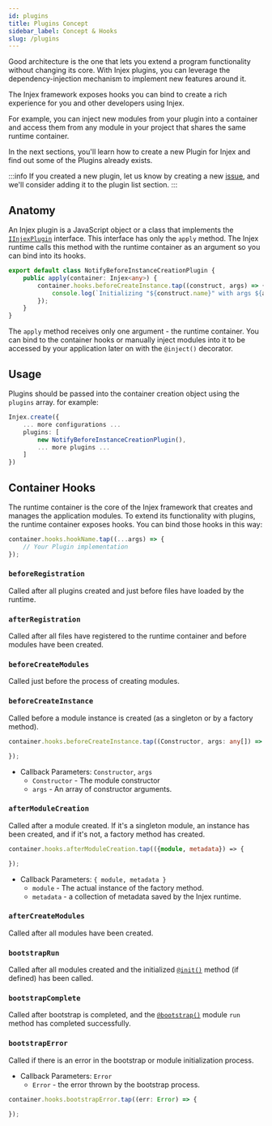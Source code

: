 ```yaml
---
id: plugins
title: Plugins Concept
sidebar_label: Concept & Hooks
slug: /plugins
---
```


Good architecture is the one that lets you extend a program functionality without changing its core. With Injex plugins, you can leverage the dependency-injection mechanism to implement new features around it.

The Injex framework exposes hooks you can bind to create a rich experience for you and other developers using Injex.

For example, you can inject new modules from your plugin into a container and access them from any module in your project that shares the same runtime container.

In the next sections, you'll learn how to create a new Plugin for Injex and find out some of the Plugins already exists.

:::info
If you created a new plugin, let us know by creating a new [issue](https://github.com/uditalias/injex/issues/new), and we'll consider adding it to the plugin list section.
:::

## Anatomy

An Injex plugin is a JavaScript object or a class that implements the [`IInjexPlugin`](/docs/api/core/enums-interfaces#iinjexplugin) interface. This interface has only the `apply` method. The Injex runtime calls this method with the runtime container as an argument so you can bind into its hooks.

```ts title="NotifyBeforeInstanceCreationPlugin.ts"
export default class NotifyBeforeInstanceCreationPlugin {
    public apply(container: Injex<any>) {
        container.hooks.beforeCreateInstance.tap((construct, args) => {
            console.log(`Initializing "${construct.name}" with args ${args.join(",")}...`);
        });
    }
}
```

The `apply` method receives only one argument - the runtime container. You can bind to the container hooks or manually inject modules into it to be accessed by your application later on with the `@inject()` decorator.

## Usage

Plugins should be passed into the container creation object using the `plugins` array. for example:

```ts {3-6}
Injex.create({
    ... more configurations ...
    plugins: [
        new NotifyBeforeInstanceCreationPlugin(),
        ... more plugins ...
    ]
})
```

## Container Hooks

The runtime container is the core of the Injex framework that creates and manages the application modules. To extend its functionality with plugins, the runtime container exposes hooks. You can bind those hooks in this way:

```ts
container.hooks.hookName.tap((...args) => {
    // Your Plugin implementation
});
```

### `beforeRegistration`

Called after all plugins created and just before files have loaded by the runtime.

### `afterRegistration`

Called after all files have registered to the runtime container and before modules have been created.

### `beforeCreateModules`

Called just before the process of creating modules.

### `beforeCreateInstance`

Called before a module instance is created (as a singleton or by a factory method).

```ts
container.hooks.beforeCreateInstance.tap((Constructor, args: any[]) => {

});
```

- Callback Parameters: `Constructor`, `args`
    - `Constructor` - The module constructor
    - `args` - An array of constructor arguments.

### `afterModuleCreation`

Called after a module created. If it's a singleton module, an instance has been created, and if it's not, a factory method has created.

```ts
container.hooks.afterModuleCreation.tap(({module, metadata}) => {

});
```

- Callback Parameters: `{ module, metadata }`
    - `module` - The actual instance of the factory method.
    - `metadata` - a collection of metadata saved by the Injex runtime.

### `afterCreateModules`

Called after all modules have been created.

### `bootstrapRun`

Called after all modules created and the initialized [`@init()`](/docs/api/core/decorators/init) method (if defined) has been called.

### `bootstrapComplete`

Called after bootstrap is completed, and the [`@bootstrap()`](/docs/api/core/decorators/bootstrap) module `run` method has completed successfully.

### `bootstrapError`

Called if there is an error in the bootstrap or module initialization process.

- Callback Parameters: `Error`
    - `Error` - the error thrown by the bootstrap process.

```ts
container.hooks.bootstrapError.tap((err: Error) => {

});
```